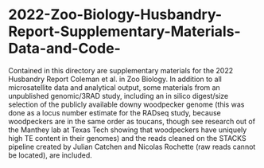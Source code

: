 # 2022-Zoo-Biology-Husbandry-Report-Supplementary-Materials-Data-and-Code-
Contained in this directory are supplementary materials for the 2022 Husbandry Report Coleman et al. in Zoo Biology. In addition to all microsatellite data and analytical output, some materials from an unpublished genomic/3RAD study, including an in silico digest/size selection of the publicly available downy woodpecker genome (this was done as a locus number estimate for the RADseq study, because woodpeckers are in the same order as toucans, though see research out of the Manthey lab at Texas Tech showing that woodpeckers have uniquely high TE content in their genomes) and the reads cleaned on the STACKS pipeline created by Julian Catchen and Nicolas Rochette (raw reads cannot be located), are included. 

